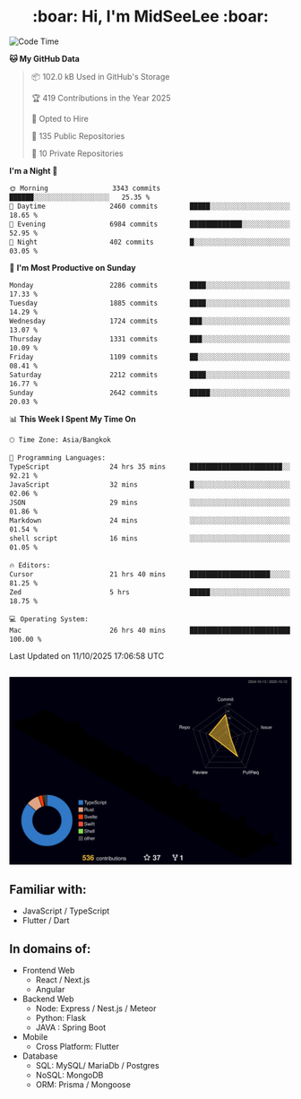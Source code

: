 <h1 align="center"> :boar: Hi, I'm MidSeeLee :boar:</h1>
 
<!--START_SECTION:waka-->
![Code Time](http://img.shields.io/badge/Code%20Time-3%2C499%20hrs%2032%20mins-blue)

**🐱 My GitHub Data** 

> 📦 102.0 kB Used in GitHub's Storage 
 > 
> 🏆 419 Contributions in the Year 2025
 > 
> 💼 Opted to Hire
 > 
> 📜 135 Public Repositories 
 > 
> 🔑 10 Private Repositories 
 > 
**I'm a Night 🦉** 

```text
🌞 Morning                3343 commits        ██████░░░░░░░░░░░░░░░░░░░   25.35 % 
🌆 Daytime                2460 commits        █████░░░░░░░░░░░░░░░░░░░░   18.65 % 
🌃 Evening                6984 commits        █████████████░░░░░░░░░░░░   52.95 % 
🌙 Night                  402 commits         █░░░░░░░░░░░░░░░░░░░░░░░░   03.05 % 
```
📅 **I'm Most Productive on Sunday** 

```text
Monday                   2286 commits        ████░░░░░░░░░░░░░░░░░░░░░   17.33 % 
Tuesday                  1885 commits        ████░░░░░░░░░░░░░░░░░░░░░   14.29 % 
Wednesday                1724 commits        ███░░░░░░░░░░░░░░░░░░░░░░   13.07 % 
Thursday                 1331 commits        ███░░░░░░░░░░░░░░░░░░░░░░   10.09 % 
Friday                   1109 commits        ██░░░░░░░░░░░░░░░░░░░░░░░   08.41 % 
Saturday                 2212 commits        ████░░░░░░░░░░░░░░░░░░░░░   16.77 % 
Sunday                   2642 commits        █████░░░░░░░░░░░░░░░░░░░░   20.03 % 
```


📊 **This Week I Spent My Time On** 

```text
🕑︎ Time Zone: Asia/Bangkok

💬 Programming Languages: 
TypeScript               24 hrs 35 mins      ███████████████████████░░   92.21 % 
JavaScript               32 mins             █░░░░░░░░░░░░░░░░░░░░░░░░   02.06 % 
JSON                     29 mins             ░░░░░░░░░░░░░░░░░░░░░░░░░   01.86 % 
Markdown                 24 mins             ░░░░░░░░░░░░░░░░░░░░░░░░░   01.54 % 
shell script             16 mins             ░░░░░░░░░░░░░░░░░░░░░░░░░   01.05 % 

🔥 Editors: 
Cursor                   21 hrs 40 mins      ████████████████████░░░░░   81.25 % 
Zed                      5 hrs               █████░░░░░░░░░░░░░░░░░░░░   18.75 % 

💻 Operating System: 
Mac                      26 hrs 40 mins      █████████████████████████   100.00 % 
```


 Last Updated on 11/10/2025 17:06:58 UTC
<!--END_SECTION:waka-->

##

![](./profile-3d-contrib/profile-night-rainbow.svg)

## Familiar with:
- JavaScript / TypeScript
- Flutter / Dart

## In domains of:
- Frontend Web
  - React / Next.js
  - Angular
- Backend Web
  - Node: Express / Nest.js / Meteor
  - Python: Flask
  - JAVA : Spring Boot
- Mobile
  - Cross Platform: Flutter
- Database
  - SQL: MySQL/ MariaDb / Postgres
  - NoSQL: MongoDB
  - ORM: Prisma / Mongoose
